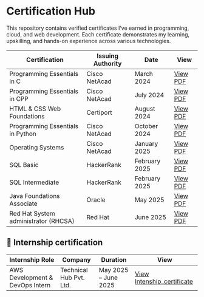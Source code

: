 # Certification Hub

This repository contains verified certificates I’ve earned in programming, cloud, and web development. Each certificate demonstrates my learning, upskilling, and hands-on experience across various technologies.

| Certification | Issuing Authority | Date | View |
|---------------|-------------------|------|------|
| Programming Essentials in C | Cisco NetAcad | March 2024 | [View PDF](./C.pdf) |
| Programming Essentials in CPP | Cisco NetAcad | July 2024 | [View PDF](./c++.pdf) |
| HTML & CSS Web Foundations | Certiport | August 2024 | [View PDF](./HTML_and_CSS.pdf) |
| Programming Essentials in Python | Cisco NetAcad | October 2024 | [View PDF](./Python.pdf) |
| Operating Systems | Cisco NetAcad | January 2025 | [View PDF](./Operating_Systems.pdf) |
| SQL Basic | HackerRank | February 2025 | [View PDF](./sql_basic.pdf) |
| SQL Intermediate | HackerRank | February 2025 | [View PDF](./sql_intermediate.pdf) |
| Java Foundations Associate | Oracle | May 2025 | [View PDF](./java_oracle_foundations_associate.pdf) |
| Red Hat System administrator (RHCSA) | Red Hat | June 2025 | [View PDF](./REDHAT.pdf) |

## 📄 Internship certification 

| Internship Role | Company | Duration | View |
|-----------------|---------|----------|------|
| AWS Development & DevOps Intern | Technical Hub Pvt. Ltd. | May 2025 – June 2025 | [View Intenship_certificate](./intenship_certificate.pdf) |
